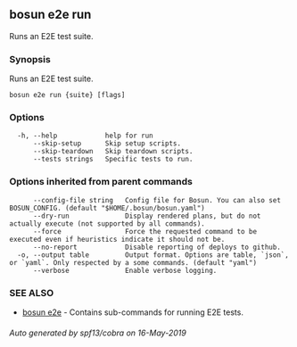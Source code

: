 ## bosun e2e run

Runs an E2E test suite.

### Synopsis

Runs an E2E test suite.

```
bosun e2e run {suite} [flags]
```

### Options

```
  -h, --help            help for run
      --skip-setup      Skip setup scripts.
      --skip-teardown   Skip teardown scripts.
      --tests strings   Specific tests to run.
```

### Options inherited from parent commands

```
      --config-file string   Config file for Bosun. You can also set BOSUN_CONFIG. (default "$HOME/.bosun/bosun.yaml")
      --dry-run              Display rendered plans, but do not actually execute (not supported by all commands).
      --force                Force the requested command to be executed even if heuristics indicate it should not be.
      --no-report            Disable reporting of deploys to github.
  -o, --output table         Output format. Options are table, `json`, or `yaml`. Only respected by a some commands. (default "yaml")
      --verbose              Enable verbose logging.
```

### SEE ALSO

* [bosun e2e](bosun_e2e.md)	 - Contains sub-commands for running E2E tests.

###### Auto generated by spf13/cobra on 16-May-2019
